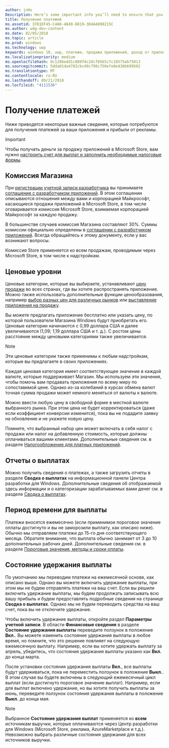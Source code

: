 ```yaml
---
author: jnHs
Description: Here’s some important info you’ll need to ensure that you receive payment for your apps, in-app products (IAPs), and advertising earnings.
title: Получение платежей
ms.assetid: 37D1EF45-C4A8-4849-8819-3D4A4898215C
ms.author: wdg-dev-content
ms.date: 02/05/2018
ms.topic: article
ms.prod: windows
ms.technology: uwp
keywords: windows 10, uwp, платежи, продажа приложений, доход от приложения, выплата, плата store, удержание платежей, процент
ms.localizationpriority: medium
ms.openlocfilehash: 0c128bedd1c889f4c2dcf0565c7c10575eb75013
ms.sourcegitcommit: 5dda01da4702cbc49c799c750efe0e430b699502
ms.translationtype: MT
ms.contentlocale: ru-RU
ms.lasthandoff: 09/21/2018
ms.locfileid: "4111536"
---
```

# <a name="getting-paid"></a>Получение платежей
Ниже приводятся некоторые важные сведения, которые потребуются для получения платежей за ваши приложения и прибыли от рекламы.

> [!IMPORTANT]
> Чтобы получать деньги за продажу приложений в Microsoft Store, вам нужно [настроить счет для выплат и заполнить необходимые налоговые формы](setting-up-your-payout-account-and-tax-forms.md).

## <a name="store-fee"></a>Комиссия Магазина

При [регистрации учетной записи разработчика](http://go.microsoft.com/fwlink/p/?LinkID=615100) вы принимаете [соглашение с разработчиком приложений](https://docs.microsoft.com/legal/windows/agreements/app-developer-agreement). В этом соглашении описываются отношения между вами и корпорацией Майкрософт, касающиеся продажи приложений в Microsoft Store, в том числе оговаривается комиссия Microsoft Store, взимаемая корпорацией Майкрософт за каждую продажу.

В большинстве случаев комиссия Магазина составляют 30%. Суммы комиссии официально определены в [соглашении с разработчиком приложений](https://docs.microsoft.com/legal/windows/agreements/app-developer-agreement). Всегда обращайтесь к этому документу, если у вас возникают вопросы.

Комиссия Store применяется ко всем продажам, проводимым через Microsoft Store, в том числе к надстройкам.


## <a name="price-tiers"></a>Ценовые уровни

Ценовые категории, которые вы выбираете, устанавливают [цену продажи](set-and-schedule-app-pricing.md#base-price) во всех странах, где вы хотите распространять приложение. Можно также использовать дополнительные функции ценообразования, например [выбор разных цен для различных рынков](set-and-schedule-app-pricing.md#override-base-price-for-specific-markets) или [выставление приложения на продажу](put-apps-and-add-ons-on-sale.md).

Вы можете предлагать приложение бесплатно или указать цену, по которой пользователи Магазина Windows будут приобретать его. Ценовые категории начинаются с 0,99 доллара США и далее увеличиваются (1,09; 1,19 доллара США и т. д.). С ростом цены расстояние между ценовыми категориями также увеличивается.

> [!NOTE] 
> Эти ценовые категории также применимы к любым надстройкам, которые вы предлагаете в своих приложениях.

Каждая ценовая категория имеет соответствующее значение в каждой валюте, которые поддерживает Магазин. Мы используем эти значения, чтобы помочь вам продавать приложения по всему миру по сопоставимой цене. Однако из-за колебаний в курсах обмена валют точная сумма продажи может немного меняться от валюты к валюте.

Можно ввести любую цену в свободной форме в местной валюте выбранного рынка. При этом цена не будет корректироваться (даже если коэффициент конверсии изменится), пока вы не подадите заявку на обновление и не укажете новую цену. 

Помните, что выбранный набор цен может включать в себя налог с продажи или налог на добавленную стоимость, которые должны оплачиваться вашими клиентами. Дополнительные сведения см. в разделе [Налогообложение для платных приложений](tax-details-for-paid-apps.md).


## <a name="payout-reporting"></a>Отчеты о выплатах

Можно получить сведения о платежах, а также загрузить отчеты в разделе **Сводка о выплатах** на информационной панели Центра разработки для Windows. Дополнительные сведения об отображаемой здесь информации и о категоризации зарабатываемых вами денег см. в разделе [Сводка о выплатах](payout-summary.md).


## <a name="payout-timeframe"></a>Период времени для выплаты

Платежи вносятся ежемесячно (если применимое пороговое значение оплаты достигнуто и вы не заморозили выплату, как описано ниже). Обычно мы отправляем платежи до 15-го дня соответствующего месяца. Обратите внимание, что выплата обычно занимает от 3 до 10 дополнительных рабочих дней. Дополнительные сведения см. в разделе [Пороговые значения, методы и сроки оплаты](payment-thresholds-methods-and-timeframes.md).


##  <a name="payout-hold-status"></a>Состояние удержания выплаты

По умолчанию мы переводим платежи на ежемесячной основе, как описано выше. Однако вы можете включить удержание выплаты, при этом мы не будем отправлять платежи на ваш счет. Если вы решили включить удержание выплаты, мы будем продолжать записывать всю вашу прибыль и будем предоставлять подробные сведения на странице **Сводка о выплатах**. Однако мы не будем переводить средства на ваш счет, пока вы не отключите удержание. 

Чтобы включить удержание выплаты, откройте раздел **Параметры учетной записи**. В области **Финансовые сведения** в разделе **Состояние удержания выплаты** переведите ползунок в положение **Вкл.**. Вы можете изменить состояние удержания выплаты в любое время, но помните, что это решение повлияет на следующую ежемесячную выплату. Например, если вы хотите удержать выплату за апрель, убедитесь, что состояния удержания выплаты указано как **Вкл.** до конца марта.

После установки состояния удержания выплаты **Вкл.**, все выплаты будут удерживаться, пока не переместить ползунок в положение **Выкл.**. В этом случае вы будете включены в следующий ежемесячный цикл выплат (если достигнуто пороговое значение выплат). Например, если для выплат включено удержание, но вы хотите получить выплаты за июнь, переведите ползунок состояния удержания выплаты в положение **Выкл.** до конца мая.

> [!NOTE]
> Выбранное **Состояние удержания выплат** применяется ко **всем** источникам выручки, которые оплачиваются через Центр разработки для Windows (Microsoft Store, реклама, AzureMarketplace и т.д.). Невозможно выбрать различные состояния удержания для всех источников выручки.


 

 




